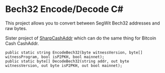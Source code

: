 # Bech32 Encode/Decode C#

This project allows you to convert between SegWit Bech32 addresses and raw bytes.

Sister project of [SharpCashAddr](https://github.com/cashaddress/SharpCashAddr) which can do the same thing for Bitcoin Cash CashAddr.

```
public static string EncodeBech32(byte witnessVersion, byte[] witnessProgram, bool isP2PKH, bool mainnet);
public static byte[] DecodeBech32(string addr, out byte witnessVersion, out byte isP2PKH, out bool mainnet);
```
